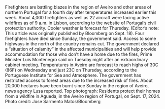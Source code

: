 Firefighters are battling blazes in the region of Aveiro and other areas of northern Portugal for a fourth day after temperatures increased earlier this week.
About 4,000 firefighters as well as 22 aircraft were facing active wildfires as of 9 a.m. in Lisbon, according to the website of Portugal’s civil protection authority. Cooler weather is forecast for Thursday. (Editor’s note: This article was originally published by Bloomberg on Sept. 18).
Four firefighters have died since Sunday, the government said. Access to some highways in the north of the country remains cut.
The government declared a “situation of calamity” in the affected municipalities and will help provide accommodation for those who don’t have a home due to the fires, Prime Minister Luis Montenegro said on Tuesday night after an extraordinary cabinet meeting.
Temperatures in Aveiro are forecast to reach highs of 30C (86F) on Wednesday and just 23C on Thursday, according to the Portuguese Institute for Sea and Atmosphere. The government has restricted access to forest areas due to the increased risk of fires.
About 20,000 hectares have been burnt since Sunday in the region of Aveiro, news agency Lusa reported.
Top photograph: Residents protect their homes from a wildfire in Agueda, in the Aveiro region of Portugal, on Sept. 17, 2024. Photo credit: Jose Sarmento Matos/Bloomberg